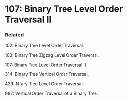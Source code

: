 # 107: Binary Tree Level Order Traversal II

### Related
102: Binary Tree Level Order Traversal.

103: Binary Tree Zigzag Level Order Traversal.

107: Binary Tree Level Order Traversal II.

314: Binary Tree Vertical Order Traversal.

429: N-ary Tree Level Order Traversal.

987: Vertical Order Traversal of a Binary Tree.